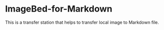 # ImageBed-for-Markdown

This is a transfer station that helps to transfer local image to Markdown file.
